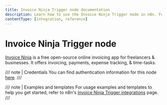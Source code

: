 ```yaml
---
title: Invoice Ninja Trigger node documentation
description: Learn how to use the Invoice Ninja Trigger node in n8n. Follow technical documentation to integrate Invoice Ninja Trigger node into your workflows.
contentType: [integration, reference]
---
```


# Invoice Ninja Trigger node

[Invoice Ninja](https://www.invoiceninja.com/) is a free open-source online invoicing app for freelancers & businesses. It offers invoicing, payments, expense tracking, & time-tasks.

/// note | Credentials
You can find authentication information for this node [here](/integrations/builtin/credentials/invoiceninja.md).
///

///  note  | Examples and templates
For usage examples and templates to help you get started, refer to n8n's [Invoice Ninja Trigger integrations](https://n8n.io/integrations/invoice-ninja-trigger/) page.
///
